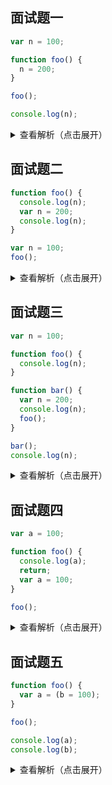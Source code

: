 
## 面试题一

```js
var n = 100;

function foo() {
  n = 200;
}

foo();

console.log(n);
```

<details>
<summary>查看解析（点击展开）</summary>

200

```js
/**
 * 按照严格意义的编程逻辑的话，n = 200这本来就是个错误的语法，会直接进行报错的
 * 你首先要定义n，才可以使用n
 * 但是在JavaScript中是一个特殊的语法
 * js引擎在转换的时候，如果你变量没有定义的话，直接赋值的话，它会把这个变量直接放在全局的AO里
 */

/**
 * AO：{}
 * GO：{n:undefined => 100 => 200}
 */
```

</details>

## 面试题二

```js
function foo() {
  console.log(n);
  var n = 200;
  console.log(n);
}

var n = 100;
foo();
```

<details>
<summary>查看解析（点击展开）</summary>

undefined

200

```js
/**
 *  AO：{n:undefined => 200}
 *  GO: {n: undefined => 100}
 */
```

</details>

## 面试题三

```js
var n = 100;

function foo() {
  console.log(n);
}

function bar() {
  var n = 200;
  console.log(n);
  foo();
}

bar();
console.log(n);
```

<details>
<summary>查看解析（点击展开）</summary>

200

100

100

```js
/**
 * foo AO: {}
 * bar AO: {n: undefined => 200}
 * GO: {n: undefined => 100}
 */
```

</details>

## 面试题四

```js
var a = 100;

function foo() {
  console.log(a);
  return;
  var a = 100;
}

foo();
```

<details>
<summary>查看解析（点击展开）</summary>

undefined

```js
/**
 * 这道题还是出错率很高的，很多人都会觉得结果是100，实际上是undefined
 * 为什么？
 * 因为在return语句是执行代码的时候才会执行，解析的时候不会管，所以return下面的变量a依旧是会添加到AO里的
 */

/**
 * AO: {a: undefined}
 * GO: {a: undefined => 100}
 */
```

</details>

## 面试题五

```js
function foo() {
  var a = (b = 100);
}

foo();

console.log(a);
console.log(b);
```

<details>
<summary>查看解析（点击展开）</summary>

a is not defined

b = 100

```js
/**
 * 当定义var a = b = 100这段代码的时候，js引擎会解析成var a = 100，b = 100
 */

/**
 * AO: {a: undefined => 100}
 * GO: {b: undefined => 100}
 */
```

</details>
